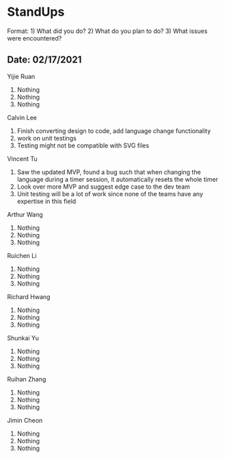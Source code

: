 # StandUps

Format: 1) What did you do? 2) What do you plan to do? 3) What issues were encountered?

## Date: 02/17/2021

Yijie Ruan 
1. Nothing
2. Nothing
3. Nothing

Calvin Lee
1. Finish converting design to code, add language change functionality 
2. work on unit testings
3. Testing might not be compatible with SVG files 

Vincent Tu
1. Saw the updated MVP, found a bug such that when changing the language during a timer session, it automatically resets the whole timer 
2. Look over more MVP and suggest edge case to the dev team 
3. Unit testing will be a lot of work since none of the teams have any expertise in this field

Arthur Wang
1. Nothing
2. Nothing
3. Nothing

Ruichen Li
1. Nothing
2. Nothing
3. Nothing

Richard Hwang
1. Nothing
2. Nothing
3. Nothing

Shunkai Yu
1. Nothing
2. Nothing
3. Nothing

Ruihan Zhang
1. Nothing
2. Nothing
3. Nothing

Jimin Cheon 
1. Nothing
2. Nothing
3. Nothing
